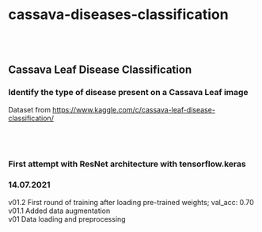 # cassava-diseases-classification
<br/><br/>

## Cassava Leaf Disease Classification
### Identify the type of disease present on a Cassava Leaf image
Dataset from https://www.kaggle.com/c/cassava-leaf-disease-classification/<br/>
<br/><br/><br/>
### First attempt with ResNet architecture with tensorflow.keras

### 14.07.2021
v01.2 First round of training after loading pre-trained weights; val_acc: 0.70
v01.1 Added data augmentation<br/>
v01 Data loading and preprocessing<br/>
